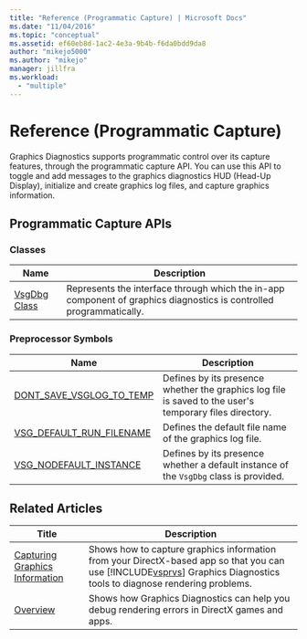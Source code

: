```yaml
---
title: "Reference (Programmatic Capture) | Microsoft Docs"
ms.date: "11/04/2016"
ms.topic: "conceptual"
ms.assetid: ef60eb8d-1ac2-4e3a-9b4b-f6da0bdd9da8
author: "mikejo5000"
ms.author: "mikejo"
manager: jillfra
ms.workload:
  - "multiple"
---
```

# Reference (Programmatic Capture)
Graphics Diagnostics supports programmatic control over its capture features, through the programmatic capture API. You can use this API to toggle and add messages to the graphics diagnostics HUD (Head-Up Display), initialize and create graphics log files, and capture graphics information.

## Programmatic Capture APIs

### Classes

|Name|Description|
|----------|-----------------|
|[VsgDbg Class](vsgdbg-class.md)|Represents the interface through which the in-app component of graphics diagnostics is controlled programmatically.|

### Preprocessor Symbols

|Name|Description|
|----------|-----------------|
|[DONT_SAVE_VSGLOG_TO_TEMP](dont-save-vsglog-to-temp.md)|Defines by its presence whether the graphics log file is saved to the user's temporary files directory.|
|[VSG_DEFAULT_RUN_FILENAME](vsg-default-run-filename.md)|Defines the default file name of the graphics log file.|
|[VSG_NODEFAULT_INSTANCE](vsg-nodefault-instance.md)|Defines by its presence whether a default instance of the `VsgDbg` class is provided.|

## Related Articles

| Title | Description |
| - | - |
| [Capturing Graphics Information](capturing-graphics-information.md) | Shows how to capture graphics information from your DirectX-based app so that you can use [!INCLUDE[vsprvs](../../code-quality/includes/vsprvs_md.md)] Graphics Diagnostics tools to diagnose rendering problems. |
| [Overview](overview-of-visual-studio-graphics-diagnostics.md) | Shows how Graphics Diagnostics can help you debug rendering errors in DirectX games and apps. |
